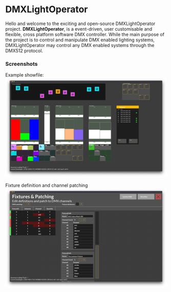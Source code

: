 # DMXLightOperator

Hello and welcome to the exciting and open-source DMXLightOperator project.
**DMXLightOperator**, is a event-driven, user customisable and flexible, cross platform software DMX controller.
While the main purpose of the project is to control and manipulate DMX enabled lighting systems, DMXLightOperator may control any DMX enabled systems through the DMX512 protocol. 

### Screenshots
Example showfile:
![Example showfile](https://github.com/marcus-frisch/DMXLightOperator/blob/main/screenshots/demo-screenshot.png?raw=true)

Fixture definition and channel patching
![Fixture definition and channel patching](https://github.com/marcus-frisch/DMXLightOperator/blob/main/screenshots/patching-screenshot.png?raw=true)
